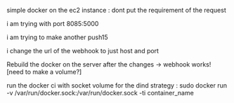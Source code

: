 simple docker on the ec2 instance :
dont put the requirement of the request

i am  trying  with port 8085:5000  

i am trying to make another push15

i change the url of the webhook to just host and port 

Rebuild the docker on the server after the changes -> webhook works! [need to make a volume?]

run the docker ci with socket volume for the dind strategy :
sudo docker run -v /var/run/docker.sock:/var/run/docker.sock -ti container_name
